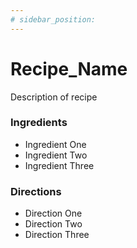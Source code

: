 ```yaml
---
# sidebar_position:
---
```


# Recipe_Name

<!-- ![](/img/recipes/recipe_name.jpg) -->

Description of recipe

### Ingredients

- Ingredient One
- Ingredient Two
- Ingredient Three

### Directions

- Direction One
- Direction Two
- Direction Three
